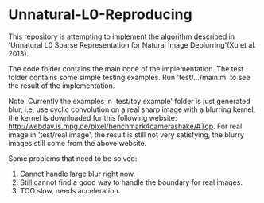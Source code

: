 # Unnatural-L0-Reproducing

This repository is attempting to implement the algorithm described in 'Unnatural L0 Sparse Representation for Natural Image Deblurring'(Xu et al. 2013).

The code folder contains the main code of the implementation. The test folder contains some simple testing examples. Run 'test/.../main.m' to see the result of the implementation.

Note: Currently the examples in 'test/toy example' folder is just generated blur, i.e, use cyclic convolution on a real sharp image with a blurring kernel, the kernel is downloaded for this following website: http://webdav.is.mpg.de/pixel/benchmark4camerashake/#Top. For real image in 'test/real image', the result is still not very satisfying, the blurry images still come from the above website.

Some problems that need to be solved:
1. Cannot handle large blur right now.
2. Still cannot find a good way to handle the boundary for real images.
3. TOO slow, needs acceleration.
